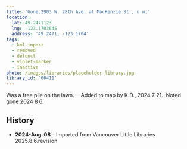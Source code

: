 ```yaml
---
title: 'Gone.2903 W. 28th Ave. at MacKenzie St., n.w.'
location:
  lat: 49.2471123
  lng: -123.1703645
  address: '49.2471, -123.1704'
tags:
  - kml-import
  - removed
  - defunct
  - violet-marker
  - inactive
photo: /images/libraries/placeholder-library.jpg
library_id: '00411'
---
```

Was a free pile on the lawn.
—Added to map by K.D., 2024 7 21.  
Noted gone 2024 8 6.

## History
- **2024-Aug-08** - Imported from Vancouver Little Libraries 2025.8.6.revision
